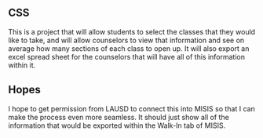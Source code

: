 ## CSS
This is a project that will allow students to select the classes that they would like to take, and will allow
counselors to view that information and see on average how many sections of each class to open up. It will also
export an excel spread sheet for the counselors that will have all of this information within it.

## Hopes
I hope to get permission from LAUSD to connect this into MISIS so that I can make the process even more seamless.
It should just show all of the information that would be exported within the Walk-In tab of MISIS. 
